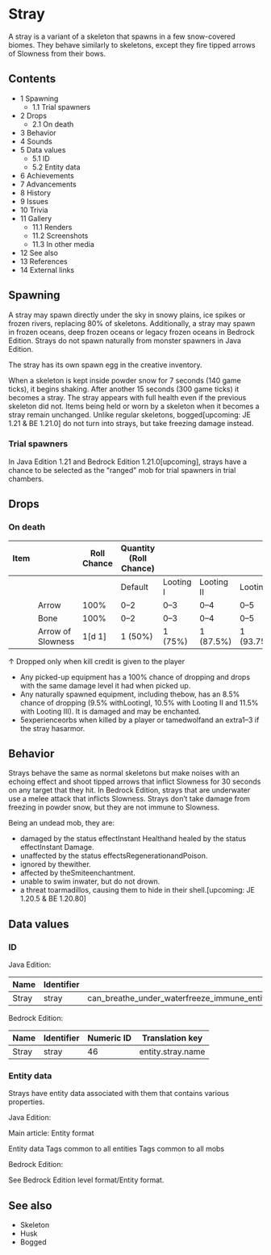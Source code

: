 # Stray
A stray is a variant of a skeleton that spawns in a few snow-covered biomes. They behave similarly to skeletons, except they fire tipped arrows of Slowness from their bows.

## Contents
- 1 Spawning
	- 1.1 Trial spawners
- 2 Drops
	- 2.1 On death
- 3 Behavior
- 4 Sounds
- 5 Data values
	- 5.1 ID
	- 5.2 Entity data
- 6 Achievements
- 7 Advancements
- 8 History
- 9 Issues
- 10 Trivia
- 11 Gallery
	- 11.1 Renders
	- 11.2 Screenshots
	- 11.3 In other media
- 12 See also
- 13 References
- 14 External links

## Spawning
A stray may spawn directly under the sky in snowy plains, ice spikes or frozen rivers, replacing 80% of skeletons. Additionally, a stray may spawn in frozen oceans, deep frozen oceans or legacy frozen oceans in Bedrock Edition. Strays do not spawn naturally from monster spawners in Java Edition.

The stray has its own spawn egg in the creative inventory.

When a skeleton is kept inside powder snow for 7 seconds (140 game ticks), it begins shaking. After another 15 seconds (300 game ticks) it becomes a stray. The stray appears with full health even if the previous skeleton did not. Items being held or worn by a skeleton when it becomes a stray remain unchanged. Unlike regular skeletons, bogged‌[upcoming: JE 1.21 & BE 1.21.0] do not turn into strays, but take freezing damage instead.

### Trial spawners
‌In Java Edition 1.21 and Bedrock Edition 1.21.0‌[upcoming], strays have a chance to be selected as the "ranged" mob for trial spawners in trial chambers.

## Drops
### On death
| Item |                   | Roll Chance | Quantity (Roll Chance) |           |            |             |
|------|-------------------|-------------|------------------------|-----------|------------|-------------|
|      |                   |             | Default                | Looting I | Looting II | Looting III |
|      | Arrow             | 100%        | 0–2                    | 0–3       | 0–4        | 0–5         |
|      | Bone              | 100%        | 0–2                    | 0–3       | 0–4        | 0–5         |
|      | Arrow of Slowness | 1[d 1]      | 1 (50%)                | 1 (75%)   | 1 (87.5%)  | 1 (93.75%)  |


↑ Dropped only when kill credit is given to the player


- Any picked-up equipment has a 100% chance of dropping and drops with the same damage level it had when picked up.
- Any naturally spawned equipment, including thebow, has an 8.5% chance of dropping (9.5% withLootingI, 10.5% with Looting II and 11.5% with Looting III). It is damaged and may be enchanted.
- 5experienceorbs when killed by a player or tamedwolfand an extra1–3 if the stray hasarmor.

## Behavior
Strays behave the same as normal skeletons but make noises with an echoing effect and shoot tipped arrows that inflict Slowness for 30 seconds on any target that they hit. In Bedrock Edition, strays that are underwater use a melee attack that inflicts Slowness. Strays don’t take damage from freezing in powder snow, but they are not immune to Slowness.

Being an undead mob, they are: 

- damaged by the status effectInstant Healthand healed by the status effectInstant Damage.
- unaffected by the status effectsRegenerationandPoison.
- ignored by thewither.
- affected by theSmiteenchantment.
- unable to swim inwater, but do not drown.
- a threat toarmadillos, causing them to hide in their shell.‌[upcoming: JE 1.20.5 & BE 1.20.80]

## Data values
### ID
Java Edition:

| Name  | Identifier | Entity tags                                                                                                                                              | Translation key        |
|-------|------------|----------------------------------------------------------------------------------------------------------------------------------------------------------|------------------------|
| Stray | stray      | can_breathe_under_waterfreeze_immune_entity_typesignores_poison_and_regeninverted_healing_and_harmno_anger_from_wind_chargeskeletonsundeadwither_friends | entity.minecraft.stray |

Bedrock Edition:

| Name  | Identifier | Numeric ID | Translation key   |
|-------|------------|------------|-------------------|
| Stray | stray      | 46         | entity.stray.name |

### Entity data
Strays have entity data associated with them that contains various properties.

Java Edition:

Main article: Entity format

 Entity data
Tags common to all entities
Tags common to all mobs

Bedrock Edition:

See Bedrock Edition level format/Entity format.
## See also
- Skeleton
- Husk
- Bogged


